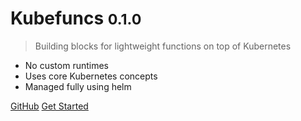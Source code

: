 # Kubefuncs <small>0.1.0</small>

> Building blocks for lightweight functions on top of Kubernetes

* No custom runtimes
* Uses core Kubernetes concepts
* Managed fully using helm

[GitHub](https://github.com/ColDog/kubefuncs)
[Get Started](example/README.md)

